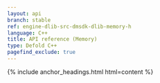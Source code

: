 ```yaml
---
layout: api
branch: stable
ref: engine-dlib-src-dmsdk-dlib-memory-h
language: C++
title: API reference (Memory)
type: Defold C++
pagefind_exclude: true
---
```

{% include anchor_headings.html html=content %}